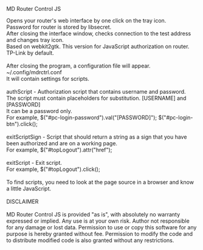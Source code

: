 MD Router Control JS

Opens your router's web interface by one click on the tray icon.\
Password for router is stored by libsecret.\
After closing the interface window, checks connection to the test address and changes tray icon.\
Based on webkit2gtk. This version for JavaScript authorization on router. TP-Link by default.\
\
After closing the program, a configuration file will appear. ~/.config/mdrctrl.conf\
It will contain settings for scripts.\
\
authScript - Authorization script that contains username and password.\
The script must contain placeholders for substitution. \[USERNAME\] and \[PASSWORD\]\
It can be a password only.\
For example, \$\("\#pc-login-password"\)\.val\("\[PASSWORD\]"\); \$\("\#pc-login-btn"\)\.click\(\);\
\
exitScriptSign - Script that should return a string as a sign that you have been authorized and are on a working page.\
For example, \$\("\#topLogout"\)\.attr\("href"\);\
\
exitScript - Exit script.\
For example, \$\("\#topLogout"\).click\(\);\
\
To find scripts, you need to look at the page source in a browser and know a little JavaScript.\
\
DISCLAIMER\
\
MD Router Control JS is provided "as is", with absolutely no warranty expressed or implied. 
Any use is at your own risk. Author not responsible for any damage or lost data.
Permission to use or copy this software for any purpose is hereby granted without fee. 
Permission to modify the code and to distribute modified code is also granted without 
any restrictions.
